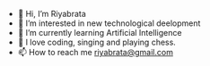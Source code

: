 - 👋 Hi, I’m Riyabrata
- 👀 I’m interested in new technological deelopment
- 🌱 I’m currently learning Artificial Intelligence
- 💞️ I love coding, singing and playing chess.
- 📫 How to reach me riyabrata@gmail.com

<!---
Riyabrata/Riyabrata is a ✨ special ✨ repository because its `README.md` (this file) appears on your GitHub profile.
You can click the Preview link to take a look at your changes.
--->
